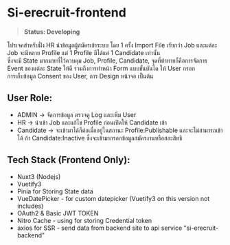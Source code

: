 # Si-erecruit-frontend
> **Status: Developing**

โปรเจคสำหรับฝั่ง HR นำข้อมูลผู้สมัครเข้าระบบ โดย 1 ครั้ง Import File เรัยกว่า Job และแต่ละ Job จะมีหลาย Profile แต่ 1 Profile มีได้แค่ 1 Candidate เท่านั้น \
ซึ่งจะมี State มากมายที่ไว้ควบคุม Job, Profile, Candidate, จุดที่ท้าทายก็คือการจัดการ Event ของแต่ละ State ให้ดี รวมถึงการทำหน้า Form แบบขั้นบันได ให้ User กรอก \
การเก็บข้อมูล Consent ของ User, การ Design หน้าจอ เป็นต้น

## User Role:
- ADMIN -> จัดการข้อมูล ตรวจดู Log และเพิ่ม User 
- HR -> นำเข้า Job และแก้ไข Profile ก่อนเปิดให้ Candidate เข้า
- Candidate -> จะเข้ามาได้ก็ต่อเมื่ออยู่ในสถานะ Profile:Publishable และจะไม่สามารถเข้าได้ ถ้า Candidate:Inactive ซึ่งจะเข้ามากรอกข้อมูลสมัครงานหรือสละสิทธิ


## Tech Stack (Frontend Only):
- Nuxt3 (Nodejs)
- Vuetify3
- Pinia for Storing State data
- VueDatePicker - for custom datepicker (Vuetify3 on this version not includes)
- OAuth2 & Basic JWT TOKEN
- Nitro Cache - using for storing Credential token
- axios for SSR - send data from backend site to api service "si-erecruit-backend"

